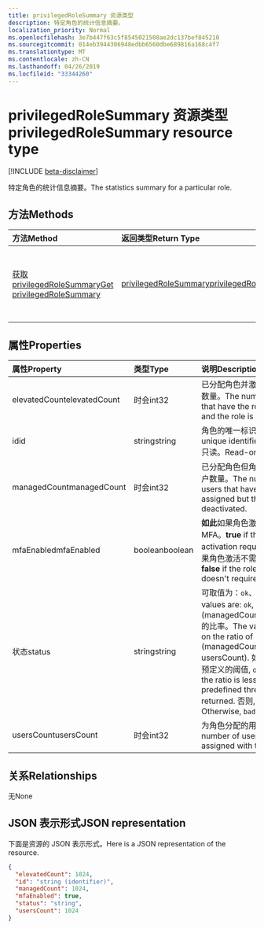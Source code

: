 ```yaml
---
title: privilegedRoleSummary 资源类型
description: 特定角色的统计信息摘要。
localization_priority: Normal
ms.openlocfilehash: 3e7b447f63c5f8545021508ae2dc137bef845210
ms.sourcegitcommit: 014eb3944306948edbb6560dbe689816a168c4f7
ms.translationtype: MT
ms.contentlocale: zh-CN
ms.lasthandoff: 04/26/2019
ms.locfileid: "33344260"
---
```

# <a name="privilegedrolesummary-resource-type"></a><span data-ttu-id="645aa-103">privilegedRoleSummary 资源类型</span><span class="sxs-lookup"><span data-stu-id="645aa-103">privilegedRoleSummary resource type</span></span>

[!INCLUDE [beta-disclaimer](../../includes/beta-disclaimer.md)]

<span data-ttu-id="645aa-104">特定角色的统计信息摘要。</span><span class="sxs-lookup"><span data-stu-id="645aa-104">The statistics summary for a particular role.</span></span>


## <a name="methods"></a><span data-ttu-id="645aa-105">方法</span><span class="sxs-lookup"><span data-stu-id="645aa-105">Methods</span></span>

| <span data-ttu-id="645aa-106">方法</span><span class="sxs-lookup"><span data-stu-id="645aa-106">Method</span></span>           | <span data-ttu-id="645aa-107">返回类型</span><span class="sxs-lookup"><span data-stu-id="645aa-107">Return Type</span></span>    |<span data-ttu-id="645aa-108">说明</span><span class="sxs-lookup"><span data-stu-id="645aa-108">Description</span></span>|
|:---------------|:--------|:----------|
|[<span data-ttu-id="645aa-109">获取 privilegedRoleSummary</span><span class="sxs-lookup"><span data-stu-id="645aa-109">Get privilegedRoleSummary</span></span>](../api/privilegedrolesummary-get.md) | [<span data-ttu-id="645aa-110">privilegedRoleSummary</span><span class="sxs-lookup"><span data-stu-id="645aa-110">privilegedRoleSummary</span></span>](privilegedrolesummary.md) |<span data-ttu-id="645aa-111">读取 privilegedRoleSummary 对象的属性和关系。</span><span class="sxs-lookup"><span data-stu-id="645aa-111">Read properties and relationships of privilegedRoleSummary object.</span></span>|

## <a name="properties"></a><span data-ttu-id="645aa-112">属性</span><span class="sxs-lookup"><span data-stu-id="645aa-112">Properties</span></span>
| <span data-ttu-id="645aa-113">属性</span><span class="sxs-lookup"><span data-stu-id="645aa-113">Property</span></span>     | <span data-ttu-id="645aa-114">类型</span><span class="sxs-lookup"><span data-stu-id="645aa-114">Type</span></span>   |<span data-ttu-id="645aa-115">说明</span><span class="sxs-lookup"><span data-stu-id="645aa-115">Description</span></span>|
|:---------------|:--------|:----------|
|<span data-ttu-id="645aa-116">elevatedCount</span><span class="sxs-lookup"><span data-stu-id="645aa-116">elevatedCount</span></span>|<span data-ttu-id="645aa-117">时会</span><span class="sxs-lookup"><span data-stu-id="645aa-117">int32</span></span>|<span data-ttu-id="645aa-118">已分配角色并激活角色的用户数量。</span><span class="sxs-lookup"><span data-stu-id="645aa-118">The number of users that have the role assigned and the role is activated.</span></span>|
|<span data-ttu-id="645aa-119">id</span><span class="sxs-lookup"><span data-stu-id="645aa-119">id</span></span>|<span data-ttu-id="645aa-120">string</span><span class="sxs-lookup"><span data-stu-id="645aa-120">string</span></span>| <span data-ttu-id="645aa-121">角色的唯一标识符。</span><span class="sxs-lookup"><span data-stu-id="645aa-121">The unique identifier for the role.</span></span> <span data-ttu-id="645aa-122">只读。</span><span class="sxs-lookup"><span data-stu-id="645aa-122">Read-only.</span></span>|
|<span data-ttu-id="645aa-123">managedCount</span><span class="sxs-lookup"><span data-stu-id="645aa-123">managedCount</span></span>|<span data-ttu-id="645aa-124">时会</span><span class="sxs-lookup"><span data-stu-id="645aa-124">int32</span></span>|<span data-ttu-id="645aa-125">已分配角色但角色被停用的用户数量。</span><span class="sxs-lookup"><span data-stu-id="645aa-125">The number of users that have the role assigned but the role is deactivated.</span></span>|
|<span data-ttu-id="645aa-126">mfaEnabled</span><span class="sxs-lookup"><span data-stu-id="645aa-126">mfaEnabled</span></span>|<span data-ttu-id="645aa-127">boolean</span><span class="sxs-lookup"><span data-stu-id="645aa-127">boolean</span></span>|<span data-ttu-id="645aa-128">**如此**如果角色激活需要进行 MFA。</span><span class="sxs-lookup"><span data-stu-id="645aa-128">**true** if the role activation requires MFA.</span></span> <span data-ttu-id="645aa-129">**假**如果角色激活不需要进行 MFA。</span><span class="sxs-lookup"><span data-stu-id="645aa-129">**false** if the role activation doesn't require MFA.</span></span>|
|<span data-ttu-id="645aa-130">状态</span><span class="sxs-lookup"><span data-stu-id="645aa-130">status</span></span>|<span data-ttu-id="645aa-131">string</span><span class="sxs-lookup"><span data-stu-id="645aa-131">string</span></span>| <span data-ttu-id="645aa-132">可取值为：`ok`、`bad`。</span><span class="sxs-lookup"><span data-stu-id="645aa-132">Possible values are: `ok`, `bad`.</span></span> <span data-ttu-id="645aa-133">值取决于 (managedCount/usersCount) 的比率。</span><span class="sxs-lookup"><span data-stu-id="645aa-133">The value depends on the ratio of (managedCount / usersCount).</span></span> <span data-ttu-id="645aa-134">如果该比率小于预定义的阈值, `ok`则返回。</span><span class="sxs-lookup"><span data-stu-id="645aa-134">If the ratio is less than a predefined threshold, `ok` is returned.</span></span> <span data-ttu-id="645aa-135">否则, `bad`将返回。</span><span class="sxs-lookup"><span data-stu-id="645aa-135">Otherwise, `bad` is returned.</span></span>|
|<span data-ttu-id="645aa-136">usersCount</span><span class="sxs-lookup"><span data-stu-id="645aa-136">usersCount</span></span>|<span data-ttu-id="645aa-137">时会</span><span class="sxs-lookup"><span data-stu-id="645aa-137">int32</span></span>|<span data-ttu-id="645aa-138">为角色分配的用户数。</span><span class="sxs-lookup"><span data-stu-id="645aa-138">The number of users that are assigned with the role.</span></span>|

## <a name="relationships"></a><span data-ttu-id="645aa-139">关系</span><span class="sxs-lookup"><span data-stu-id="645aa-139">Relationships</span></span>
<span data-ttu-id="645aa-140">无</span><span class="sxs-lookup"><span data-stu-id="645aa-140">None</span></span>


## <a name="json-representation"></a><span data-ttu-id="645aa-141">JSON 表示形式</span><span class="sxs-lookup"><span data-stu-id="645aa-141">JSON representation</span></span>

<span data-ttu-id="645aa-142">下面是资源的 JSON 表示形式。</span><span class="sxs-lookup"><span data-stu-id="645aa-142">Here is a JSON representation of the resource.</span></span>

<!-- {
  "blockType": "resource",
  "optionalProperties": [

  ],
  "@odata.type": "microsoft.graph.privilegedRoleSummary"
}-->

```json
{
  "elevatedCount": 1024,
  "id": "string (identifier)",
  "managedCount": 1024,
  "mfaEnabled": true,
  "status": "string",
  "usersCount": 1024
}

```

<!-- uuid: 8fcb5dbc-d5aa-4681-8e31-b001d5168d79
2015-10-25 14:57:30 UTC -->
<!--
{
  "type": "#page.annotation",
  "description": "privilegedRoleSummary resource",
  "keywords": "",
  "section": "documentation",
  "tocPath": "",
  "suppressions": []
}
-->

